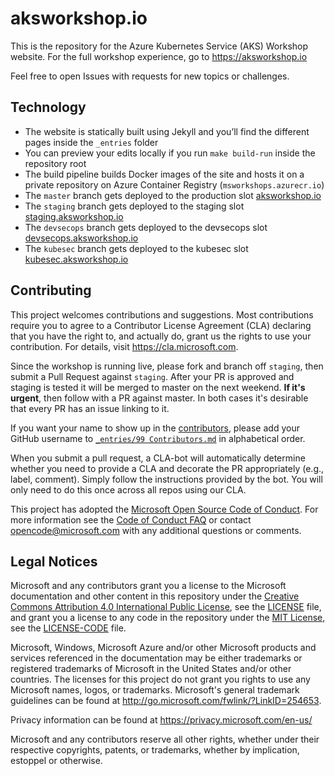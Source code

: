 # aksworkshop.io

This is the repository for the Azure Kubernetes Service (AKS) Workshop website. For the full workshop experience, go to <https://aksworkshop.io>

Feel free to open Issues with requests for new topics or challenges.


## Technology

- The website is statically built using Jekyll and you’ll find the different pages inside the `_entries` folder
- You can preview your edits locally if you run `make build-run` inside the repository root
- The build pipeline builds Docker images of the site and hosts it on a private repository on Azure Container Registry (`msworkshops.azurecr.io`)
- The `master` branch gets deployed to the production slot [aksworkshop.io](https://aksworkshop.io)
- The `staging` branch gets deployed to the staging slot [staging.aksworkshop.io](https://staging.aksworkshop.io)
- The `devsecops` branch gets deployed to the devsecops slot [devsecops.aksworkshop.io](https://devsecops.aksworkshop.io)
- The `kubesec` branch gets deployed to the kubesec slot [kubesec.aksworkshop.io](https://devsecops.aksworkshop.io)

## Contributing

This project welcomes contributions and suggestions.  Most contributions require you to agree to a
Contributor License Agreement (CLA) declaring that you have the right to, and actually do, grant us
the rights to use your contribution. For details, visit https://cla.microsoft.com.

 Since the workshop is running live, please fork and branch off `staging`, then submit a Pull Request against `staging`.
 After your PR is approved and staging is tested it will be merged to master on the next weekend. 
**If it's urgent**, then follow with a PR against master. 
In both cases it's desirable that every PR has an issue linking to it. 
 
 If you want your name to show up in the [contributors](https://aksworkshop.io/#contributors), please add your GitHub username to [`_entries/99 Contributors.md`](_entries/99%20Contributors.md) in alphabetical order.

When you submit a pull request, a CLA-bot will automatically determine whether you need to provide
a CLA and decorate the PR appropriately (e.g., label, comment). Simply follow the instructions
provided by the bot. You will only need to do this once across all repos using our CLA.

This project has adopted the [Microsoft Open Source Code of Conduct](https://opensource.microsoft.com/codeofconduct/).
For more information see the [Code of Conduct FAQ](https://opensource.microsoft.com/codeofconduct/faq/) or
contact [opencode@microsoft.com](mailto:opencode@microsoft.com) with any additional questions or comments.

## Legal Notices

Microsoft and any contributors grant you a license to the Microsoft documentation and other content
in this repository under the [Creative Commons Attribution 4.0 International Public License](https://creativecommons.org/licenses/by/4.0/legalcode),
see the [LICENSE](LICENSE) file, and grant you a license to any code in the repository under the [MIT License](https://opensource.org/licenses/MIT), see the
[LICENSE-CODE](LICENSE-CODE) file.

Microsoft, Windows, Microsoft Azure and/or other Microsoft products and services referenced in the documentation
may be either trademarks or registered trademarks of Microsoft in the United States and/or other countries.
The licenses for this project do not grant you rights to use any Microsoft names, logos, or trademarks.
Microsoft's general trademark guidelines can be found at http://go.microsoft.com/fwlink/?LinkID=254653.

Privacy information can be found at https://privacy.microsoft.com/en-us/

Microsoft and any contributors reserve all other rights, whether under their respective copyrights, patents,
or trademarks, whether by implication, estoppel or otherwise.
